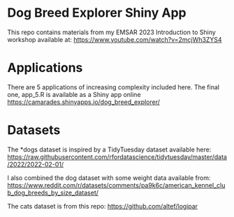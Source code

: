 #  Dog Breed Explorer Shiny App
This repo contains materials from my EMSAR 2023 Introduction to Shiny workshop available at: https://www.youtube.com/watch?v=2mcjWh3ZYS4 

# Applications
There are 5 applications of increasing complexity included here. The final one, app_5.R is available as a Shiny app online https://camarades.shinyapps.io/dog_breed_explorer/

# Datasets
The *dogs dataset is inspired by a TidyTuesday dataset available here: https://raw.githubusercontent.com/rfordatascience/tidytuesday/master/data/2022/2022-02-01/

I also combined the dog dataset with some weight data available from: https://www.reddit.com/r/datasets/comments/pa9k6c/american_kennel_club_dog_breeds_by_size_dataset/ 

The cats dataset is from this repo: https://github.com/altef/logipar 
